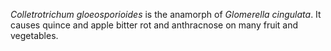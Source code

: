 *Colletrotrichum gloeosporioides* is the anamorph of *Glomerella
cingulata*. It causes quince and apple bitter rot and anthracnose on
many fruit and vegetables.
